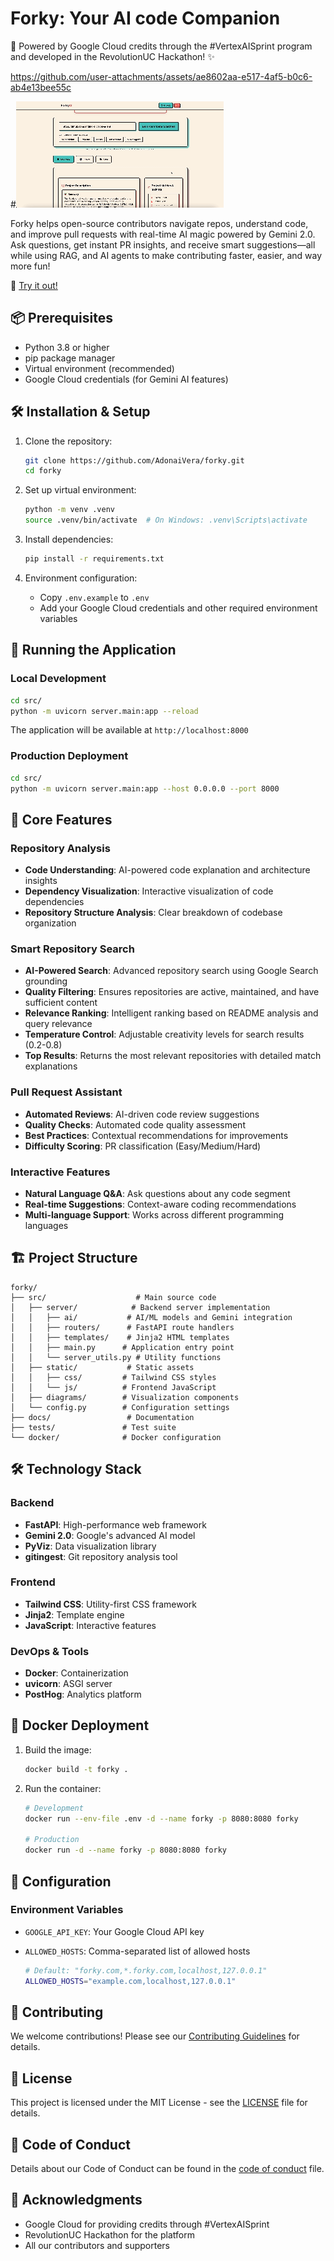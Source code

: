 # Forky: Your AI code Companion

🌟 Powered by Google Cloud credits through the #VertexAISprint program and developed in the RevolutionUC Hackathon! ✨


https://github.com/user-attachments/assets/ae8602aa-e517-4af5-b0c6-ab4e13bee55c


#[![Forky main page](./docs/frontpage.gif)](https://forky-364607428894.us-central1.run.app/)

Forky helps open-source contributors navigate repos, understand code, and improve pull requests with real-time AI magic powered by Gemini 2.0. Ask questions, get instant PR insights, and receive smart suggestions—all while using RAG, and AI agents to make contributing faster, easier, and way more fun!

🚀 [Try it out!](https://forky-364607428894.us-central1.run.app/)

## 📦 Prerequisites

- Python 3.8 or higher
- pip package manager
- Virtual environment (recommended)
- Google Cloud credentials (for Gemini AI features)

## 🛠️ Installation & Setup

1. Clone the repository:

   ```bash
   git clone https://github.com/AdonaiVera/forky.git
   cd forky
   ```

2. Set up virtual environment:

   ```bash
   python -m venv .venv
   source .venv/bin/activate  # On Windows: .venv\Scripts\activate
   ```

3. Install dependencies:

   ```bash
   pip install -r requirements.txt
   ```

4. Environment configuration:
   - Copy `.env.example` to `.env`
   - Add your Google Cloud credentials and other required environment variables

## 🚀 Running the Application

### Local Development

```bash
cd src/
python -m uvicorn server.main:app --reload
```

The application will be available at `http://localhost:8000`

### Production Deployment

```bash
cd src/
python -m uvicorn server.main:app --host 0.0.0.0 --port 8000
```

## 🎯 Core Features

### Repository Analysis

- **Code Understanding**: AI-powered code explanation and architecture insights
- **Dependency Visualization**: Interactive visualization of code dependencies
- **Repository Structure Analysis**: Clear breakdown of codebase organization

### Smart Repository Search

- **AI-Powered Search**: Advanced repository search using Google Search grounding
- **Quality Filtering**: Ensures repositories are active, maintained, and have sufficient content
- **Relevance Ranking**: Intelligent ranking based on README analysis and query relevance
- **Temperature Control**: Adjustable creativity levels for search results (0.2-0.8)
- **Top Results**: Returns the most relevant repositories with detailed match explanations

### Pull Request Assistant

- **Automated Reviews**: AI-driven code review suggestions
- **Quality Checks**: Automated code quality assessment
- **Best Practices**: Contextual recommendations for improvements
- **Difficulty Scoring**: PR classification (Easy/Medium/Hard)

### Interactive Features

- **Natural Language Q&A**: Ask questions about any code segment
- **Real-time Suggestions**: Context-aware coding recommendations
- **Multi-language Support**: Works across different programming languages

## 🏗️ Project Structure

```plaintext
forky/
├── src/                    # Main source code
│   ├── server/            # Backend server implementation
│   │   ├── ai/           # AI/ML models and Gemini integration
│   │   ├── routers/      # FastAPI route handlers
│   │   ├── templates/    # Jinja2 HTML templates
│   │   ├── main.py      # Application entry point
│   │   └── server_utils.py # Utility functions
│   ├── static/           # Static assets
│   │   ├── css/         # Tailwind CSS styles
│   │   └── js/          # Frontend JavaScript
│   ├── diagrams/        # Visualization components
│   └── config.py        # Configuration settings
├── docs/                 # Documentation
├── tests/               # Test suite
└── docker/              # Docker configuration
```

## 🛠️ Technology Stack

### Backend

- **FastAPI**: High-performance web framework
- **Gemini 2.0**: Google's advanced AI model
- **PyViz**: Data visualization library
- **gitingest**: Git repository analysis tool

### Frontend

- **Tailwind CSS**: Utility-first CSS framework
- **Jinja2**: Template engine
- **JavaScript**: Interactive features

### DevOps & Tools

- **Docker**: Containerization
- **uvicorn**: ASGI server
- **PostHog**: Analytics platform

## 🐳 Docker Deployment

1. Build the image:

   ```bash
   docker build -t forky .
   ```

2. Run the container:

   ```bash
   # Development
   docker run --env-file .env -d --name forky -p 8080:8080 forky

   # Production
   docker run -d --name forky -p 8080:8080 forky
   ```

## 🔧 Configuration

### Environment Variables

- `GOOGLE_API_KEY`: Your Google Cloud API key
- `ALLOWED_HOSTS`: Comma-separated list of allowed hosts

   ```bash
   # Default: "forky.com,*.forky.com,localhost,127.0.0.1"
   ALLOWED_HOSTS="example.com,localhost,127.0.0.1"
   ```

## 🤝 Contributing

We welcome contributions! Please see our [Contributing Guidelines](.github/CONTRIBUTING.md) for details.

## 📄 License

This project is licensed under the MIT License - see the [LICENSE](LICENSE) file for details.

## 📜 Code of Conduct

Details about our Code of Conduct can be found in the [code of conduct](.github/CODE_OF_CONDUCT.md) file.

## 🙏 Acknowledgments

- Google Cloud for providing credits through #VertexAISprint
- RevolutionUC Hackathon for the platform
- All our contributors and supporters

